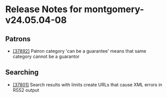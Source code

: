 
# Release Notes for montgomery-v24.05.04-08

## Patrons

- [[37892]](http://bugs.koha-community.org/bugzilla3/show_bug.cgi?id=37892) Patron category 'can be a guarantee' means that same category cannot be a guarantor

## Searching

- [[37801]](http://bugs.koha-community.org/bugzilla3/show_bug.cgi?id=37801) Search results with limits create URLs that cause XML errors in RSS2 output


